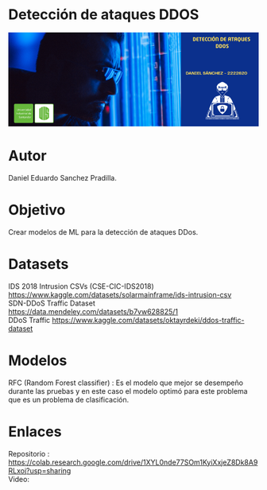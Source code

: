 # Detección de ataques DDOS
![Banner](https://github.com/Desp46/Proyecto---IA/blob/main/assets/Banner.png)
# Autor
Daniel Eduardo Sanchez Pradilla.
# Objetivo
Crear modelos de ML para la detección de ataques DDos.
# Datasets
IDS 2018 Intrusion CSVs (CSE-CIC-IDS2018) https://www.kaggle.com/datasets/solarmainframe/ids-intrusion-csv <br> 
SDN-DDoS Traffic Dataset https://data.mendeley.com/datasets/b7vw628825/1 <br> 
DDoS Traffic https://www.kaggle.com/datasets/oktayrdeki/ddos-traffic-dataset
# Modelos
RFC (Random Forest classifier) : Es el modelo que mejor se desempeño durante las pruebas y en este caso el modelo optimó para este problema que es un problema de clasificación.
# Enlaces
Repositorio : https://colab.research.google.com/drive/1XYL0nde77SOm1KyiXxjeZ8Dk8A9RLxoj?usp=sharing <br>
Video: 
